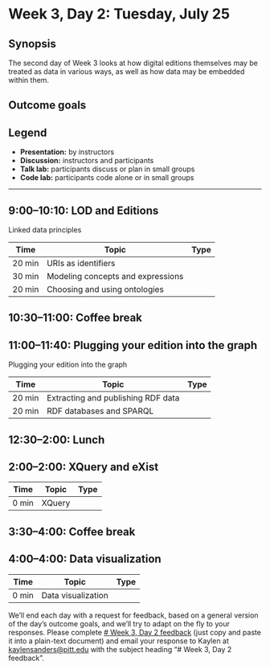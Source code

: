 # Week 3, Day 2: Tuesday, July 25
## Synopsis

The second day of Week 3 looks at how digital editions themselves may be treated as data in various ways, as well as how data may be embedded within them.

## Outcome goals
## Legend

* **Presentation:** by instructors
* **Discussion:** instructors and participants
* **Talk lab:** participants discuss or plan in small groups
* **Code lab:** participants code alone or in small groups

* * *
## 9:00–10:10: LOD and Editions

Linked data principles

Time | Topic | Type
---- | ---- | ---- 
20 min | URIs as identifiers | 
30 min | Modeling concepts and expressions | 
20 min | Choosing and using ontologies | 

## 10:30–11:00: Coffee break

## 11:00–11:40: Plugging your edition into the graph

Plugging your edition into the graph

Time | Topic | Type
---- | ---- | ---- 
20 min | Extracting and publishing RDF data | 
20 min | RDF databases and SPARQL | 

## 12:30–2:00: Lunch

## 2:00–2:00: XQuery and eXist

Time | Topic | Type
---- | ---- | ---- 
0 min | XQuery | 

## 3:30–4:00: Coffee break

## 4:00–4:00: Data visualization

Time | Topic | Type
---- | ---- | ---- 
0 min | Data visualization | 

We’ll end each day with a request for feedback, based on a general version of the day’s outcome goals, and we’ll try to adapt on the fly to your responses. Please complete [# Week 3, Day 2 feedback](week_3_day_2_feedback.md) (just copy and paste it into a plain-text document) and email your response to Kaylen at [kaylensanders@pitt.edu](mailto:kaylensanders@pitt.edu) with the subject heading “# Week 3, Day 2 feedback”.